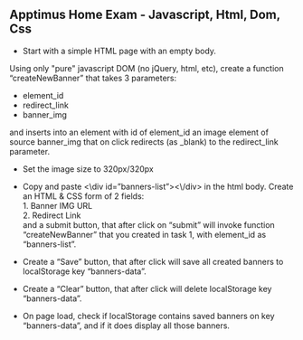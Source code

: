 ## Apptimus Home Exam - Javascript, Html, Dom, Css

* <p> Start with a simple HTML page with an empty body.
Using only "pure" javascript DOM (no jQuery, html, etc), create a function “createNewBanner” that takes 3 parameters: 
  * element_id
  * redirect_link
  * banner_img 

and inserts into an element with id of element_id an image element of source banner_img
that on click redirects (as _blank) to the redirect_link parameter.
  * Set the image size to 320px/320px
</p>

* <p> Copy and paste <\div id=”banners-list”><\/div> in the html body.
   Create an HTML & CSS form of 2 fields:<br>
  1. Banner IMG URL <br>
  2. Redirect Link <br>
  and a submit button, that after click on “submit” will invoke function “createNewBanner” that you created in task 1, with element_id as “banners-list”.
</p>

* Create a “Save” button, that after click will save all created banners to 
localStorage key “banners-data”.

* Create a “Clear” button, that after click will delete localStorage key 
  “banners-data”.

* On page load, check if localStorage contains saved banners on key 
  “banners-data”, and if it does display all those banners.
